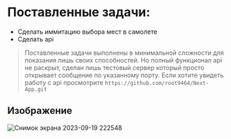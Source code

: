 # Поставленные задачи:
  * Сделать иммитацию выбора мест в самолете
  * Сделать api
> Поставленные задачи выполнены в минимальной сложности для показания лишь своих способностей. Но полный функционал api не раскрыт, сделан лишь тестовый сервер который просто открывает сообщение
по указанному порту. Если хотите увидеть работу с api просмотрите `https://github.com/root9464/Next-App.git`
## Изображение
![Снимок экрана 2023-09-19 222548](https://github.com/root9464/test-work-plane/assets/104570588/9434c9ac-481e-4727-bd31-791945db6737)
